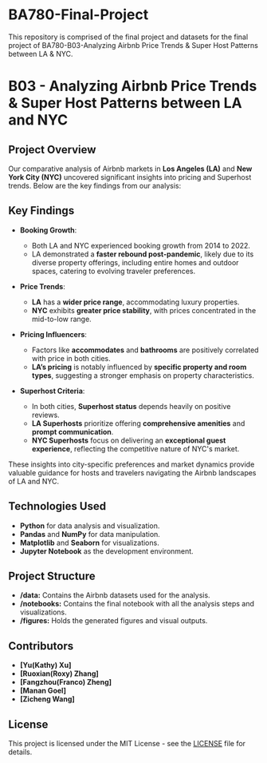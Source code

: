 # BA780-Final-Project

This repository is comprised of the final project and datasets for the final project of BA780-B03-Analyzing Airbnb Price Trends & Super Host Patterns between LA & NYC. 

# B03 - Analyzing Airbnb Price Trends & Super Host Patterns between LA and NYC

## Project Overview

Our comparative analysis of Airbnb markets in **Los Angeles (LA)** and **New York City (NYC)** uncovered significant insights into pricing and Superhost trends. Below are the key findings from our analysis:

## Key Findings

- **Booking Growth**:
  - Both LA and NYC experienced booking growth from 2014 to 2022.
  - LA demonstrated a **faster rebound post-pandemic**, likely due to its diverse property offerings, including entire homes and outdoor spaces, catering to evolving traveler preferences.
  
- **Price Trends**:
  - **LA** has a **wider price range**, accommodating luxury properties.
  - **NYC** exhibits **greater price stability**, with prices concentrated in the mid-to-low range.

- **Pricing Influencers**:
  - Factors like **accommodates** and **bathrooms** are positively correlated with price in both cities.
  - **LA’s pricing** is notably influenced by **specific property and room types**, suggesting a stronger emphasis on property characteristics.

- **Superhost Criteria**:
  - In both cities, **Superhost status** depends heavily on positive reviews.
  - **LA Superhosts** prioritize offering **comprehensive amenities** and **prompt communication**.
  - **NYC Superhosts** focus on delivering an **exceptional guest experience**, reflecting the competitive nature of NYC's market.

These insights into city-specific preferences and market dynamics provide valuable guidance for hosts and travelers navigating the Airbnb landscapes of LA and NYC.

## Technologies Used
- **Python** for data analysis and visualization.
- **Pandas** and **NumPy** for data manipulation.
- **Matplotlib** and **Seaborn** for visualizations.
- **Jupyter Notebook** as the development environment.

## Project Structure
- **/data:** Contains the Airbnb datasets used for the analysis.
- **/notebooks:** Contains the final notebook with all the analysis steps and visualizations.
- **/figures:** Holds the generated figures and visual outputs.

## Contributors
- **[Yu(Kathy) Xu]**
- **[Ruoxian(Roxy) Zhang]**
- **[Fangzhou(Franco) Zheng]**
- **[Manan Goel]**
- **[Zicheng Wang]**
  
## License
This project is licensed under the MIT License - see the [LICENSE](LICENSE) file for details.

